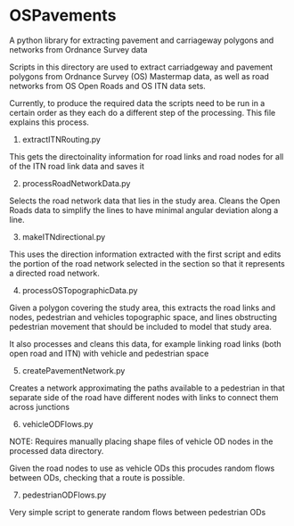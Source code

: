 # OSPavements
A python library for extracting pavement and carriageway polygons and networks from Ordnance Survey data

Scripts in this directory are used to extract carriadgeway and pavement polygons from Ordnance Survey (OS) Mastermap data, as well as road networks from OS Open Roads and OS ITN data sets.

Currently, to produce the required data the scripts need to be run in a certain order as they each do a different step of the processing. This file explains this process.

1. extractITNRouting.py

This gets the directoinality information for road links and road nodes for all of the ITN road link data and saves it

2. processRoadNetworkData.py

Selects the road network data that lies in the study area. Cleans the Open Roads data to simplify the lines to have minimal angular deviation along a line.

3. makeITNdirectional.py

This uses the direction information extracted with the first script and edits the portion of the road network selected in the section so that it represents a directed road network.

4. processOSTopographicData.py

Given a polygon covering the study area, this extracts the road links and nodes, pedestrian and vehicles topographic space, and lines obstructing pedestrian movement that should be included to model that study area.

It also processes and cleans this data, for example linking road links (both open road and ITN) with vehicle and pedestrian space

5. createPavementNetwork.py

Creates a network approximating the paths available to a pedestrian in that separate side of the road have different nodes with links to connect them across junctions

6. vehicleODFlows.py

NOTE: Requires manually placing shape files of vehicle OD nodes in the processed data directory.

Given the road nodes to use as vehicle ODs this procudes random flows between ODs, checking that a route is possible.

7. pedestrianODFlows.py

Very simple script to generate random flows between pedestrian ODs
